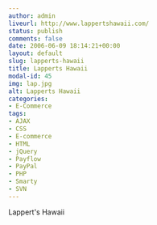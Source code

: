 ```yaml
---
author: admin
liveurl: http://www.lappertshawaii.com/
status: publish
comments: false
date: 2006-06-09 18:14:21+00:00
layout: default
slug: lapperts-hawaii
title: Lapperts Hawaii
modal-id: 45
img: lap.jpg
alt: Lapperts Hawaii
categories:
- E-Commerce
tags:
- AJAX
- CSS
- E-commerce
- HTML
- jQuery
- Payflow
- PayPal
- PHP
- Smarty
- SVN
---
```

Lappert's Hawaii

